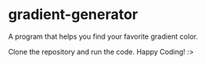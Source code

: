 # gradient-generator
A program that helps you find your favorite gradient color.

Clone the repository and run the code. Happy Coding! :>
